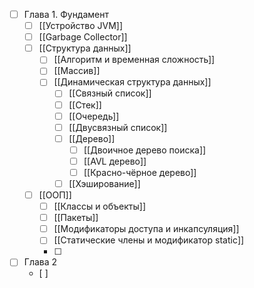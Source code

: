 - [ ]  Глава 1. Фундамент
	- [ ] [[Устройство JVM]]
	- [ ] [[Garbage Collector]]
	- [ ] [[Структура данных]]
		- [ ] [[Алгоритм и временная сложность]]
		- [ ] [[Массив]]
		- [ ] [[Динамическая структура данных]]
			- [ ] [[Связный список]] 
			- [ ] [[Стек]] 
			- [ ] [[Очередь]] 
			- [ ] [[Двусвязный список]]
			- [ ] [[Дерево]]
				- [ ] [[Двоичное дерево поиска]]
				- [ ] [[AVL дерево]]
				- [ ] [[Красно-чёрное дерево]]
			- [ ] [[Хэширование]]
	- [ ] [[ООП]]
		- [ ] [[Классы и объекты]]
		- [ ] [[Пакеты]]
		- [ ] [[Модификаторы доступа и инкапсуляция]]
		- [ ] [[Статические члены и модификатор static]]
		- [ ] 
- [ ] Глава 2
	- [ ] 